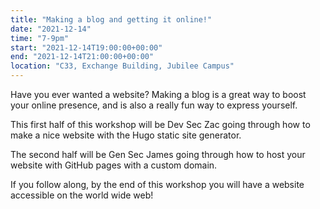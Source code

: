 ```yaml
---
title: "Making a blog and getting it online!"
date: "2021-12-14"
time: "7-9pm"
start: "2021-12-14T19:00:00+00:00"
end: "2021-12-14T21:00:00+00:00"
location: "C33, Exchange Building, Jubilee Campus"
---
```


Have you ever wanted a website? Making a blog is a great way to boost your online presence, and is also a really fun way to express yourself.

This first half of this workshop will be Dev Sec Zac going through how to make a nice website with the Hugo static site generator.

The second half will be Gen Sec James going through how to host your website with GitHub pages with a custom domain. 

If you follow along, by the end of this workshop you will have a website accessible on the world wide web!
